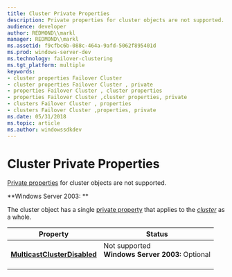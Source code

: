 ```yaml
---
title: Cluster Private Properties
description: Private properties for cluster objects are not supported.
audience: developer
author: REDMOND\\markl
manager: REDMOND\\markl
ms.assetid: f9cfbc6b-088c-464a-9afd-5062f895401d
ms.prod: windows-server-dev
ms.technology: failover-clustering
ms.tgt_platform: multiple
keywords:
- cluster properties Failover Cluster
- cluster properties Failover Cluster , private
- properties Failover Cluster , cluster properties
- properties Failover Cluster ,cluster properties, private
- clusters Failover Cluster , properties
- clusters Failover Cluster ,properties, private
ms.date: 05/31/2018
ms.topic: article
ms.author: windowssdkdev
---
```


# Cluster Private Properties

[Private properties](private-properties.md) for cluster objects are not supported.

**Windows Server 2003:  **

The cluster object has a single [private property](private-properties.md) that applies to the [*cluster*](c-gly.md#-wolf-cluster-gly) as a whole.



| Property                                                                         | Status                                                                            |
|----------------------------------------------------------------------------------|-----------------------------------------------------------------------------------|
| [**MulticastClusterDisabled**](clusters-multicastclusterdisabled.md)<br/> | Not supported<br/> **Windows Server 2003:** Optional<br/> <br/> |



 

 

 





